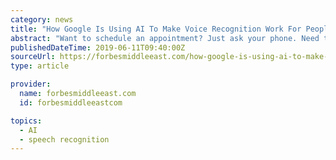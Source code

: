 ```yaml
---
category: news
title: "How Google Is Using AI To Make Voice Recognition Work For People With Disabilities"
abstract: "Want to schedule an appointment? Just ask your phone. Need to turn on your bedroom lights? Google Home has you covered. Now a $49 billion market, voice-activated systems have gained popularity among consumers, thanks to their ability to automate and ..."
publishedDateTime: 2019-06-11T09:40:00Z
sourceUrl: https://forbesmiddleeast.com/how-google-is-using-ai-to-make-voice-recognition-work-for-people-with-disabilities
type: article

provider:
  name: forbesmiddleeast.com
  id: forbesmiddleeastcom

topics:
  - AI
  - speech recognition
---
```


